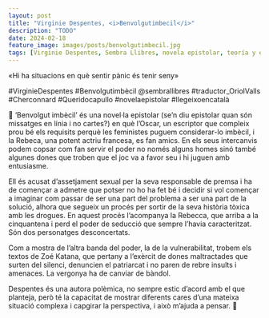 ```yaml
---
layout: post
title: "Virginie Despentes, <i>Benvolgutimbecil</i>"
description: "TODO"
date: 2024-02-18
feature_image: images/posts/benvolgutimbecil.jpg
tags: [Virginie Despentes, Sembra Llibres, novela epistolar, teoría y ensayo feminista]
---
```


«Hi ha situacions en què sentir pànic és tenir seny» 
<!--more-->

#VirginieDespentes #Benvolgutimbècil @sembrallibres #traductor_OriolValls #Cherconnard #Queridocapullo #novelaepistolar #llegeixoencatalà 

🐑 ‘Benvolgut imbècil’ és una novel·la epistolar (se’n diu epistolar quan són missatges en línia i no cartes?) en què l’Oscar, un escriptor que compleix prou bé els requisits perquè les feministes puguem considerar-lo imbècil, i la Rebeca, una potent actriu francesa, es fan amics. En els seus intercanvis podem copsar com fan servir el poder no només alguns homes sinó també algunes dones que troben que el joc va a favor seu i hi juguen amb entusiasme.

Ell és acusat d’assetjament sexual per la seva responsable de premsa i ha de començar a admetre que potser no ho ha fet bé i decidir si vol començar a imaginar com passar de ser una part del problema a ser una part de la solució, alhora que segueix un procés per sortir de la seva història tòxica amb les drogues. En aquest procés l’acompanya la Rebecca, que arriba a la cinquantena i perd el poder de seducció que sempre l’havia caracteritzat. Són dos personatges desconcertats.

Com a mostra de l’altra banda del poder, la de la vulnerabilitat, trobem els textos de Zoé Katana, que pertany a l’exèrcit de dones maltractades que surten del silenci, denuncien el patriarcat i no paren de rebre insults i amenaces. La vergonya ha de canviar de bàndol.

Despentes és una autora polèmica, no sempre estic d’acord amb el que planteja, però té la capacitat de mostrar diferents cares d’una mateixa situació complexa i capgirar la perspectiva, i això m’ajuda a pensar. 🐑 
